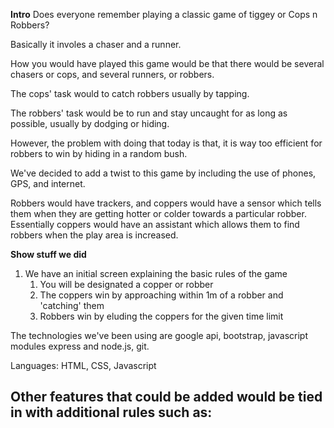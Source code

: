 **Intro**
Does everyone remember playing a classic game of tiggey or Cops n Robbers?

Basically it involes a chaser and a runner.

How you would have played this game would be that there would be several chasers or cops, and several runners, or robbers.

The cops' task would to catch robbers usually by tapping.

The robbers' task would be to run and stay uncaught for as long as possible, usually by dodging or hiding.

However, the problem with doing that today is that, it is way too efficient for robbers to win by hiding in a random bush.

We've decided to add a twist to this game by including the use of phones, GPS, and internet.

Robbers would have trackers, and coppers would have a sensor which tells them when they are getting hotter or colder towards a particular robber. Essentially coppers would have an assistant which allows them to find robbers when the play area is increased.

**Show stuff we did**

1. We have an initial screen explaining the basic rules of the game
    1. You will be designated a copper or robber
    2. The coppers win by approaching within 1m of a robber and 'catching' them
    3. Robbers win by eluding the coppers for the given time limit

The technologies we've been using are google api, bootstrap, javascript modules express and node.js, git.

Languages: HTML, CSS, Javascript



Other features that could be added would be tied in with additional rules such as:
- 